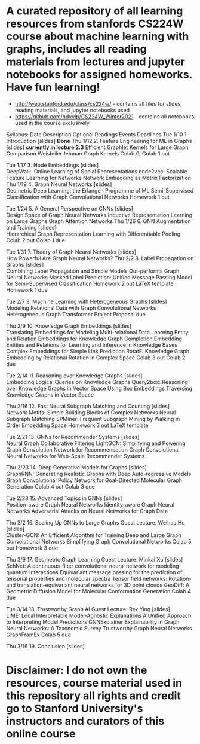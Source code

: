 # A curated repository of all learning resources from stanfords CS224W course about machine learning with graphs, includes all reading materials from lectures and jupyter notebooks for assigned homeworks. Have fun learning!

* http://web.stanford.edu/class/cs224w/ - contains all files for slides, reading materials, and jupyter notebooks used
* https://github.com/hdvvip/CS224W_Winter2021 - contains all notebooks used in the course exclusively

Syllabus:
Date	Description	Optional Readings	Events	Deadlines
Tue 1/10	1. Introduction
[slides] **Done**
Thu 1/12	2. Feature Engineering for ML in Graphs
[slides] **currently in lecture 2.3**
Efficient Graphlet Kernels for Large Graph Comparison
Weisfeiler-lehman Graph Kernels
Colab 0, Colab 1 out

Tue 1/17	3. Node Embeddings
[slides]	
DeepWalk: Online Learning of Social Representations
node2vec: Scalable Feature Learning for Networks
Network Embedding as Matrix Factorization
Thu 1/19	4. Graph Neural Networks
[slides]	
Geometric Deep Learning: the Erlangen Programme of ML
Semi-Supervised Classification with Graph Convolutional Networks
Homework 1 out	

Tue 1/24	5. A General Perspective on GNNs
[slides]	
Design Space of Graph Neural Networks
Inductive Representation Learning on Large Graphs
Graph Attention Networks
Thu 1/26	6. GNN Augmentation and Training
[slides]	
Hierarchical Graph Representation Learning with Differentiable Pooling
Colab 2 out	Colab 1 due

Tue 1/31	7. Theory of Graph Neural Networks
[slides]	
How Powerful Are Graph Neural Networks?
Thu 2/2	8. Label Propagation on Graphs
[slides]	
Combining Label Propagation and Simple Models Out-performs Graph Neural Networks
Masked Label Prediction: Unified Message Passing Model for Semi-Supervised Classification
Homework 2 out LaTeX template	Homework 1 due

Tue 2/7	9. Machine Learning with Heterogeneous Graphs
[slides]	
Modeling Relational Data with Graph Convolutional Networks
Heterogeneous Graph Transformer
Project Proposal due

Thu 2/9	10. Knowledge Graph Embeddings
[slides]	
Translating Embeddings for Modeling Multi-relational Data
Learning Entity and Relation Embeddings for Knowledge Graph Completion
Embedding Entities and Relations for Learning and Inference in Knowledge Bases
Complex Embeddings for Simple Link Prediction
RotatE: Knowledge Graph Embedding by Relational Rotation in Complex Space
Colab 3 out	Colab 2 due

Tue 2/14	11. Reasoning over Knowledge Graphs
[slides]	
Embedding Logical Queries on Knowledge Graphs
Query2box: Reasoning over Knowledge Graphs in Vector Space Using Box Embeddings
Traversing Knowledge Graphs in Vector Space

Thu 2/16	12. Fast Neural Subgraph Matching and Counting
[slides]	
Network Motifs: Simple Building Blocks of Complex Networks
Neural Subgraph Matching
SPMiner: Frequent Subgraph Mining by Walking in Order Embedding Space
Homework 3 out LaTeX template	

Tue 2/21	13. GNNs for Recommender Systems
[slides]	
Neural Graph Collaborative Filtering
LightGCN: Simplifying and Powering Graph Convolution Network for Recommendation
Graph Convolutional Neural Networks for Web-Scale Recommender Systems

Thu 2/23	14. Deep Generative Models for Graphs
[slides]	
GraphRNN: Generating Realistic Graphs with Deep Auto-regressive Models
Graph Convolutional Policy Network for Goal-Directed Molecular Graph Generation
Colab 4 out	Colab 3 due

Tue 2/28	15. Advanced Topics in GNNs
[slides]	
Position-aware Graph Neural Networks
Identity-aware Graph Neural Networks
Adversarial Attacks on Neural Networks for Graph Data

Thu 3/2	16. Scaling Up GNNs to Large Graphs
Guest Lecture: Weihua Hu
[slides]	
Cluster-GCN: An Efficient Algorithm for Training Deep and Large Graph Convolutional Networks
Simplifying Graph Convolutional Networks
Colab 5 out	Homework 3 due

Thu 3/9	17. Geometric Graph Learning
Guest Lecture: Minkai Xu
[slides]	
SchNet: A continuous-filter convolutional neural network for modeling quantum interactions
Equivariant message passing for the prediction of tensorial properties and molecular spectra
Tensor field networks: Rotation- and translation-equivariant neural networks for 3D point clouds
GeoDiff: A Geometric Diffusion Model for Molecular Conformation Generation
Colab 4 due

Tue 3/14	18. Trustworthy Graph AI
Guest Lecture: Rex Ying
[slides]	
LIME: Local Interpretable Model-Agnostic Explanations
A Unified Approach to Interpreting Model Predictions
GNNExplainer
Explainability in Graph Neural Networks: A Taxonomic Survey
Trustworthy Graph Neural Networks
GraphFramEx
Colab 5 due

Thu 3/16	19. Conclusion
[slides]			


# Disclaimer: I do not own the resources, course material used in this repository all rights and credit go to Stanford University's instructors and curators of this online course